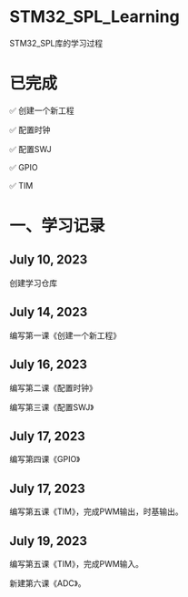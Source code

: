 # STM32_SPL_Learning
STM32_SPL库的学习过程

# 已完成

✅	创建一个新工程

✅	配置时钟

✅	配置SWJ

✅	GPIO

✅	TIM

# 一、学习记录

## July 10, 2023

创建学习仓库

## July 14, 2023

编写第一课《创建一个新工程》

## July 16, 2023

编写第二课《配置时钟》

编写第三课《配置SWJ》

## July 17, 2023

编写第四课《GPIO》

## July 17, 2023

编写第五课《TIM》，完成PWM输出，时基输出。

## July 19, 2023

编写第五课《TIM》，完成PWM输入。

新建第六课《ADC》。
